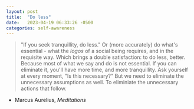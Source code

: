 ```yaml
---
layout: post
title:  "Do less"
date:   2023-04-19 06:33:26 -0500
categories: self-awareness
---
```

> "If you seek tranquillity, do less." Or (more accurately) do what's essential - what the _logos_ of a social being requires, and in the requisite way. Which brings a double satisfaction: to do less, better. Because most of what we say and do is not essential. If you can eliminate it, you'll have more time, and more tranquillity. Ask yourself at every moment, "Is this necessary?" But we need to eliminate the unnecessary assumptions as well. To eliminiate the unnecessary actions that follow.

- Marcus Aurelius, _Meditations_
